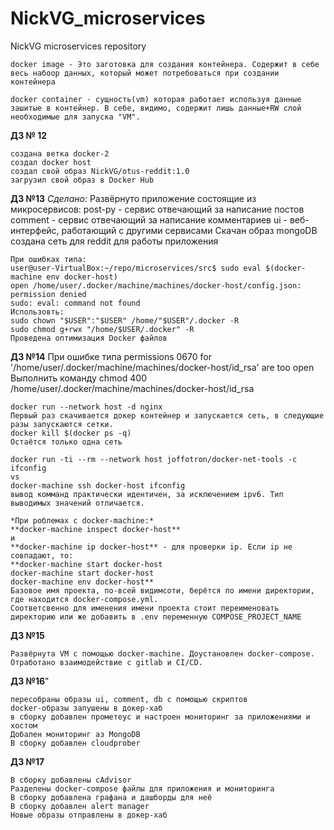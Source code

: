 # NickVG_microservices
NickVG microservices repository

    docker image - Это заготовка для создания контейнера. Содержит в себе весь набоор данных, который может потребоваться при создании контейнера

    docker container - сущность(vm) которая работает используя данные зашитые в контейнер. В себе, видимо, содержит лишь данные+RW слой необходимые для запуска "VM".

**ДЗ № 12**

    создана ветка docker-2
    cоздал docker host
    создал свой образ NickVG/otus-reddit:1.0
    загрузил свой образ в Docker Hub

**ДЗ №13**
	*Сделано:*
	Развёрнуто приложение состоящие из микросервисов:
	post-py - сервис отвечающий за написание постов
	comment - сервис отвечающий за написание комментариев
	ui - веб-интерфейс, работающий с другими сервисами
	Скачан образ mongoDB
	создана сеть для reddit для работы приложения

	При ошибках типа:
	user@user-VirtualBox:~/repo/microservices/src$ sudo eval $(docker-machine env docker-host)
	open /home/user/.docker/machine/machines/docker-host/config.json: permission denied
	sudo: eval: command not found
	Использовть:
	sudo chown "$USER":"$USER" /home/"$USER"/.docker -R
	sudo chmod g+rwx "/home/$USER/.docker" -R
	Проведена оптимизация Docker файлов

**ДЗ №14**
	При ошибке типа 
	permissions 0670 for '/home/user/.docker/machine/machines/docker-host/id_rsa' are too open
	Выполнить команду
	chmod 400 /home/user/.docker/machine/machines/docker-host/id_rsa

	docker run --network host -d nginx
	Первый раз скачивается докер контейнер и запускается сеть, в следующие разы запускаются сетки.
	docker kill $(docker ps -q)
	Остаётся только одна сеть
	
	docker run -ti --rm --network host joffotron/docker-net-tools -c ifconfig
	vs
	docker-machine ssh docker-host ifconfig
	вывод комманд практически идентичен, за исключением ipv6. Тип выводимых значений отличается.

	*При роблемах с docker-machine:*
	**docker-machine inspect docker-host** 
	и 
	**docker-machine ip docker-host** - для проверки ip. Если ip не совпадают, то:
	**docker-machine start docker-host
	docker-machine start docker-host
	docker-machine env docker-host**
	Базовое имя проекта, по-всей видимсоти,	берётся по имени директории, где находится docker-compose.yml.
	Соответсвенно для именения имени проекта стоит переименовать директорию или же добавить в .env переменную COMPOSE_PROJECT_NAME

**ДЗ №15**

	Развёрнута VM с помощью docker-machine. Доустановлен docker-compose.
	Отработано взаимодействие с gitlab и CI/CD.

**ДЗ №16**"

	пересобраны образы ui, comment, db с помощью скриптов
	docker-образы запушены в докер-хаб
	в сборку добавлен прометеус и настроен мониторинг за приложениями и хостом
	Добален мониторинг аз MongoDB
	В сборку добавлен cloudprober

**ДЗ №17**

	В сборку добавлены cAdvisor
	Разделены docker-compose файлы для приложения и мониторинга
	В сборку добавлена графана и дашборды для неё
	В сборку добавлен alert manager
	Новые образы отправлены в докер-хаб


